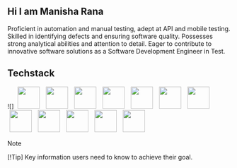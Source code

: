 ##  Hi I am Manisha Rana
Proficient in automation and manual testing, adept at
API and mobile testing. Skilled in identifying defects
and ensuring software quality. Possesses strong
analytical abilities and attention to detail. Eager to
contribute to innovative software solutions as a
Software Development Engineer in Test.
## Techstack 
![]
<img src="https://user-images.githubusercontent.com/25181517/184103699-d1b83c07-2d83-4d99-9a1e-83bd89e08117.png" height = "50px" width = "50px" hspace="5px" />
<img src="https://user-images.githubusercontent.com/25181517/184117353-4b437677-c4bb-4f4c-b448-af4920576732.png" height = "50px" width = "50px" hspace="5px" />
<img src="https://user-images.githubusercontent.com/68279555/200387386-276c709f-380b-46cc-81fd-f292985927a8.png" height = "50px" width = "50px" hspace="5px" />
<img src="https://user-images.githubusercontent.com/25181517/117207242-07d5a700-adf4-11eb-975e-be04e62b984b.png" height = "50px" width = "50px" hspace="5px" />
<img src="https://user-images.githubusercontent.com/25181517/117533873-484d4480-afef-11eb-9fad-67c8605e3592.png" height = "50px" width = "50px" hspace="5px" />
<img src="https://user-images.githubusercontent.com/25181517/117201156-9a724800-adec-11eb-9a9d-3cd0f67da4bc.png" height = "50px" width = "50px" hspace="5px" />
<img src="https://user-images.githubusercontent.com/25181517/117201470-f6d56780-adec-11eb-8f7c-e70e376cfd07.png" height = "50px" width = "50px" hspace="5px" />
<img src="https://user-images.githubusercontent.com/25181517/117447155-6a868a00-af3d-11eb-9cfe-245df15c9f3f.png" height = "50px" width = "50px" hspace="5px" />
<img src="https://user-images.githubusercontent.com/25181517/183912952-83784e94-629d-4c34-a961-ae2ae795b662.png" height = "50px" width = "50px" hspace="5px" />
<img src="https://user-images.githubusercontent.com/25181517/192108891-d86b6220-e232-423a-bf5f-90903e6887c3.png" height = "50px" width = "50px" hspace="5px" />
<img src="https://user-images.githubusercontent.com/25181517/192109061-e138ca71-337c-4019-8d42-4792fdaa7128.png" height = "50px" width = "50px" hspace="5px" /> 
<img src="https://user-images.githubusercontent.com/25181517/192108374-8da61ba1-99ec-41d7-80b8-fb2f7c0a4948.png" height = "50px" width = "50px" hspace="5px" /> 
> [!Note]
> 
>  [!Tip]
> Key information users need to know to achieve their goal.
<!---
Manisha-Rana12/Manisha-Rana12 is a ✨ special ✨ repository because its `README.md` (this file) appears on your GitHub profile.
You can click the Preview link to take a look at your changes.
--->
